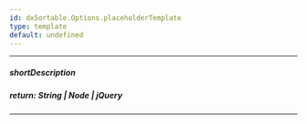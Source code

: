 ```yaml
---
id: dxSortable.Options.placeholderTemplate
type: template
default: undefined
---
```

---
##### shortDescription
<!-- Description goes here -->

##### return: String | Node | jQuery
<!-- Description goes here -->

---
<!-- Description goes here -->